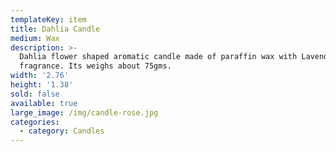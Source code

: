 ```yaml
---
templateKey: item
title: Dahlia Candle
medium: Wax
description: >-
  Dahlia flower shaped aromatic candle made of paraffin wax with Lavender
  fragrance. Its weighs about 75gms. 
width: '2.76'
height: '1.38'
sold: false
available: true
large_image: /img/candle-rose.jpg
categories:
  - category: Candles
---
```


